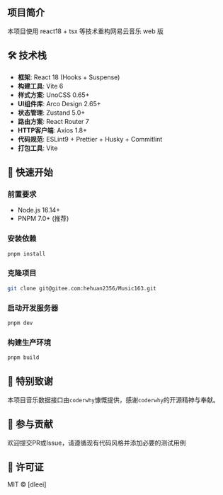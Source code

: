 ## 项目简介
本项目使用 react18 + tsx 等技术重构网易云音乐 web 版

## 🛠️ 技术栈

- **框架**: React 18 (Hooks + Suspense)
- **构建工具**: Vite 6
- **样式方案**: UnoCSS 0.65+ 
- **UI组件库**: Arco Design 2.65+
- **状态管理**: Zustand 5.0+
- **路由方案**: React Router 7
- **HTTP客户端**: Axios 1.8+
- **代码规范**: ESLint9 + Prettier + Husky + Commitlint
- **打包工具**: Vite 

## 🚀 快速开始

### 前置要求
- Node.js 16.14+
- PNPM 7.0+ (推荐)

### 安装依赖
```bash
pnpm install
```

### 克隆项目
```bash
git clone git@gitee.com:hehuan2356/Music163.git
```

### 启动开发服务器
```bash
pnpm dev
```

### 构建生产环境
```bash
pnpm build
```

## 🙏 特别致谢
本项目音乐数据接口由`coderwhy`慷慨提供，感谢`coderwhy`的开源精神与奉献。

## 🤝 参与贡献
欢迎提交PR或Issue，请遵循现有代码风格并添加必要的测试用例

## 📃 许可证
MIT © [dleei]

